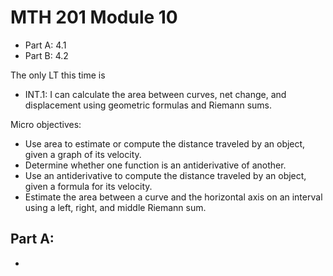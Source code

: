 # MTH 201 Module 10

- Part A: 4.1
- Part B: 4.2


The only LT this time is

-   INT.1: I can calculate the area between curves, net change, and displacement using geometric formulas and Riemann sums.


Micro objectives: 

+ Use area to estimate or compute the distance traveled by an object, given a graph of its velocity.
+ Determine whether one function is an antiderivative of another.
+ Use an antiderivative to compute the distance traveled by an object, given a formula for its velocity.
+ Estimate the area between a curve and the horizontal axis on an interval using a left, right, and middle Riemann sum.

## Part A: 

- 

<!--stackedit_data:
eyJoaXN0b3J5IjpbLTY4ODYwMTY5MF19
-->